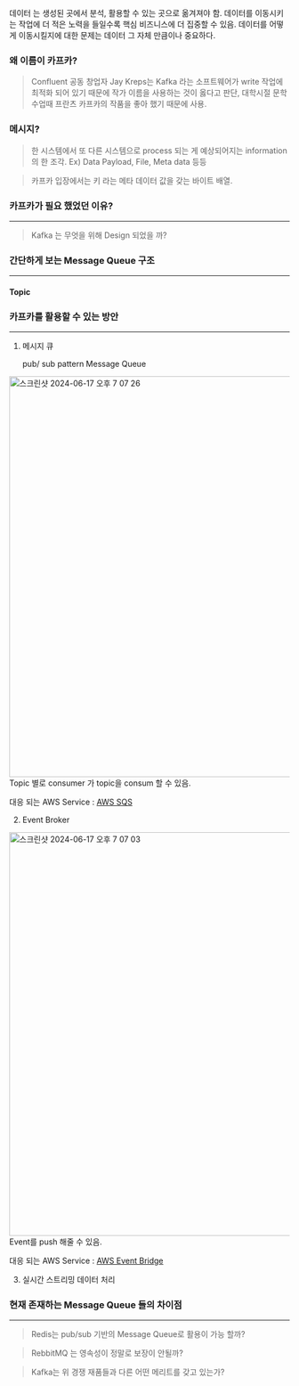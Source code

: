 
데이터 는 생성된 곳에서 분석, 활용할 수 있는 곳으로 옮겨져야 함.
데이터를 이동시키는 작업에 더 적은 노력을 들일수록 핵심 비즈니스에 더 집중할 수 있음.
데이터를 어떻게 이동시킬지에 대한 문제는 데이터 그 자체 만큼이나 중요하다.

### 왜 이름이 카프카?

>Confluent 공동 창업자 Jay Kreps는 
>Kafka 라는 소프트웨어가 write 작업에 최적화 되어 있기 때문에 작가 이름을 사용하는 것이 옳다고 판단,
>대학시절 문학 수업때 프란츠 카프카의 작품을 좋아 했기 때문에 사용.


### 메시지?

>한 시스템에서 또 다른 시스템으로 process 되는 게 예상되어지는 information의 한 조각.
>Ex) Data Payload, File, Meta data 등등

> 카프카 입장에서는 키 라는 메타 데이터 값을 갖는 바이트 배열.

### 카프카가 필요 했었던 이유?
---

> Kafka 는 무엇을 위해 Design 되었을 까?


### 간단하게 보는 Message Queue 구조
---

#### Topic


### 카프카를 활용할 수 있는 방안 
---

1. 메시지 큐
   
   pub/ sub pattern Message Queue

<img width="720" alt="스크린샷 2024-06-17 오후 7 07 26" src="https://media.github.dop.admin.rnd.aws.kakaoinsure.net/user/441/files/b0e7e418-81dc-4004-bf8d-f792d8644342">
Topic 별로 consumer 가 topic을 consum 할 수 있음.

대응 되는 AWS Service : [AWS SQS](https://aws.amazon.com/ko/sqs/features/)

2. Event Broker

<img width="725" alt="스크린샷 2024-06-17 오후 7 07 03" src="https://media.github.dop.admin.rnd.aws.kakaoinsure.net/user/441/files/201d3c8a-2b65-4488-b644-efe290c1e7cb">
Event를 push 해줄 수 있음.

대응 되는 AWS Service : [AWS Event Bridge](https://aws.amazon.com/ko/eventbridge/)

3. 실시간 스트리밍 데이터 처리


### 현재 존재하는 Message Queue 들의 차이점
---

>Redis는 pub/sub 기반의 Message Queue로 활용이 가능 할까?


>RebbitMQ 는 영속성이 정말로 보장이 안될까?


> Kafka는 위 경쟁 재품들과 다른 어떤 메리트를 갖고 있는가?
